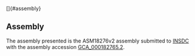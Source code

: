 []{#assembly}

Assembly
--------

The assembly presented is the ASM18276v2 assembly submitted to
[INSDC](http://www.insdc.org) with the assembly accession
[GCA\_000182765.2](http://www.ebi.ac.uk/ena/data/view/GCA_000182765.2).

